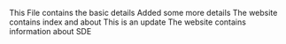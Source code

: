This File contains the basic details
Added some more details
The website contains index and about 
This is an update
The website contains information about SDE
